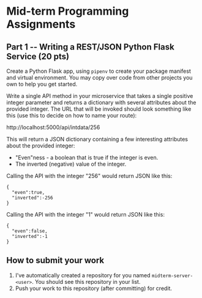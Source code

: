 # Mid-term Programming Assignments
## Part 1 -- Writing a REST/JSON Python Flask Service (20 pts)
Create a Python Flask app, using ```pipenv``` to create your package manifest and virtual environment. You may copy over code from other projects you own to help you get started.

Write a single API method in your microservice that takes a single positive integer parameter and returns a dictionary with several attributes about the provided integer. The URL that will be invoked should look something like this (use this to decide on how to name your route):

http://localhost:5000/api/intdata/256

This will return a JSON dictionary containing a few interesting attributes about the provided integer:

* "Even"ness - a boolean that is true if the integer is even.
* The inverted (negative) value of the integer.

Calling the API with the integer "256" would return JSON like this:

```
{
  "even":true, 
  "inverted":-256
}
```

Calling the API with the integer "1" would return JSON like this:

```
{
  "even":false, 
  "inverted":-1
}
```

## How to submit your work
1. I've automatically created a repository for you named ```midterm-server-<user>```. You should see this repository in your list.
2. Push your work to this repository (after committing) for credit.